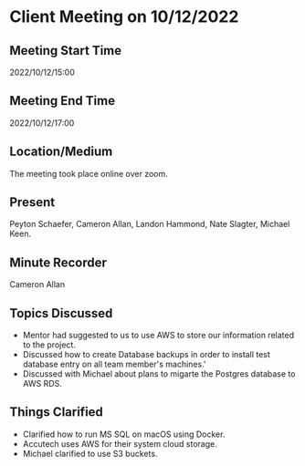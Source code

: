 # Client Meeting on 10/12/2022

## Meeting Start Time

2022/10/12/15:00

## Meeting End Time

2022/10/12/17:00

## Location/Medium

The meeting took place online over zoom.

## Present

Peyton Schaefer, Cameron Allan, Landon Hammond, Nate Slagter, Michael Keen.

## Minute Recorder

Cameron Allan

## Topics Discussed
- Mentor had suggested to us to use AWS to store our information related to the project.
- Discussed how to create Database backups in order to install test database entry on all team member's machines.'
- Discussed with Michael about plans to migarte the Postgres database to AWS RDS.

## Things Clarified
- Clarified how to run MS SQL on macOS using Docker.
- Accutech uses AWS for their system cloud storage.
- Michael clarified to use S3 buckets.
